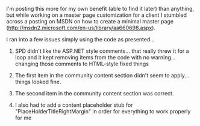 I'm posting this more for my own benefit (able to find it later) than anything, but while working on a master page
customization for a client I stumbled across a posting on MSDN on how to create a minimal master page
(<http://msdn2.microsoft.com/en-us/library/aa660698.aspx>).

I ran into a few issues simply using the code as presented...

1. SPD didn't like the ASP.NET style comments... that really threw it for a loop and it kept removing items from the
code with no warning... changing those comments to HTML-style fixed things

2. The first item in the community content section didn't seem to apply... things looked fine.

3. The second item in the community content section was correct.

4. I also had to add a content placeholder stub for "PlaceHolderTitleRightMargin" in order for everything to work
properly for me